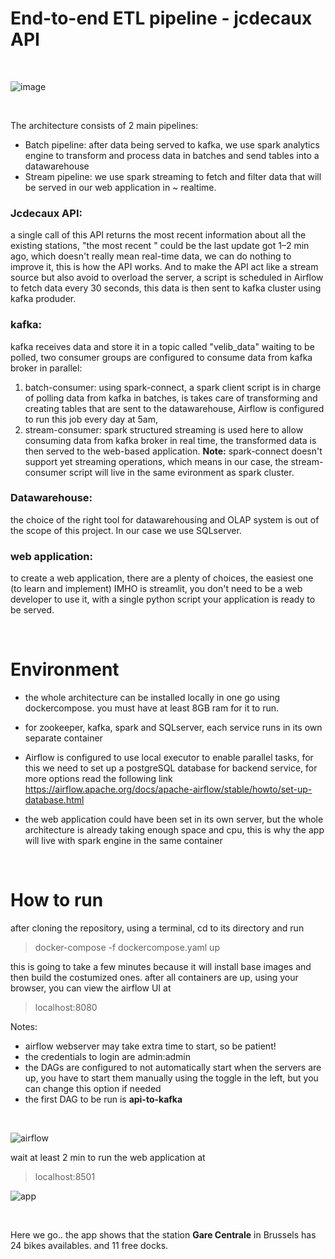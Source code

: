 # End-to-end ETL pipeline - jcdecaux API

<br style=“line-height:10;”> 

![image](https://github.com/kaoutaar/end-to-end-etl-pipeline-jcdecaux-API/assets/51215027/c57b48d0-1658-4249-b2b1-90d997dfe84e)

<br style=“line-height:10;”> 

The architecture consists of 2 main pipelines:
* Batch pipeline: after data being served to kafka, we use spark analytics engine to transform and process data in batches and send tables into a datawarehouse
* Stream pipeline: we use spark streaming to fetch and filter data that will be served in our web application in ~ realtime.

  
### Jcdecaux API:
a single call of this API returns the most recent information about all the existing stations, "the most recent " could be the last update got 1–2 min ago, 
which doesn't really mean real-time data, we can do nothing to improve it, this is how the API works. 
And to make the API act like a stream source but also avoid to overload the server, a script is scheduled in Airflow to fetch data every 30 seconds, 
this data is then sent to kafka cluster using kafka produder.

### kafka:
kafka receives data and store it in a topic called "velib_data" waiting to be polled, two consumer groups are configured to consume data from kafka broker in parallel:
1) batch-consumer: using spark-connect, a spark client script is in charge of polling data from kafka in batches, is takes care of transforming and creating tables that are sent to the datawarehouse, 
Airflow is configured to run this job every day at 5am,
2) stream-consumer: spark structured streaming is used here to allow consuming data from kafka broker in real time, the transformed data is then served to the web-based application. 
**Note:** spark-connect doesn't support yet streaming operations, which means in our case, the stream-consumer script will live in the same evironment as spark cluster.

### Datawarehouse:
the choice of the right tool for datawarehousing and OLAP system is out of the scope of this project. In our case we use SQLserver.

### web application:
to create a web application, there are a plenty of choices, the easiest one (to learn and implement) IMHO is streamlit, you don't need to be a web developer to use it, 
with a single python script your application is ready to be served.

<br style=“line-height:10;”> 

# Environment

* the whole architecture can be installed locally in one go using dockercompose. you must have at least 8GB ram for it to run.

* for zookeeper, kafka, spark and SQLserver,  each service runs in its own separate container

* Airflow is configured to use local executor to enable parallel tasks, for this we need to set up a postgreSQL database for backend service, for more options read the following link
https://airflow.apache.org/docs/apache-airflow/stable/howto/set-up-database.html
* the web application could have been set in its own server, but the whole architecture is already taking enough space and cpu,
  this is why the app will live with spark engine in the same container

<br style=“line-height:20;”> 

# How to run

after cloning the repository, using a terminal, cd to its directory and run

> docker-compose -f dockercompose.yaml up

this is going to take a few minutes because it will install base images and then build the costumized ones.
after all containers are up, using your browser, you can view the airflow UI at 
> localhost:8080


Notes: 
* airflow webserver may take extra time to start, so be patient!
* the credentials to login are admin:admin
* the DAGs are configured to not automatically start when the servers are up, you have to start them manually using the toggle in the left, but you can change this option if needed
* the first DAG to be run is **api-to-kafka**

<br style=“line-height:20;”> 


![airflow](https://github.com/kaoutaar/end-to-end-etl-pipeline-jcdecaux-API/assets/51215027/a7c08aff-2a02-46c5-8dd9-13c209bca6a5)

wait at least 2 min to run the web application at 
> localhost:8501

![app](https://github.com/kaoutaar/end-to-end-etl-pipeline-jcdecaux-API/assets/51215027/c6d0f358-1f09-4359-9b43-6121502ffbc7)

<br style=“line-height:10;”> 
 
 
Here we go.. the app shows that the station **Gare Centrale** in Brussels has 24 bikes availables. and 11 free docks.

